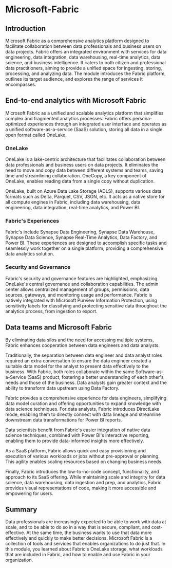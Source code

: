 # Microsoft-Fabric
## Introduction
Microsoft Fabric as a comprehensive analytics platform designed to facilitate collaboration between data professionals and business users on data projects. Fabric offers an integrated environment with services for data engineering, data integration, data warehousing, real-time analytics, data science, and business intelligence. It caters to both citizen and professional data practitioners, aiming to provide a unified space for ingesting, storing, processing, and analyzing data. The module introduces the Fabric platform, outlines its target audience, and explores the range of services it encompasses.

## End-to-end analytics with Microsoft Fabric
Microsoft Fabric as a unified and scalable analytics platform that simplifies complex and fragmented analytics processes. Fabric offers persona-optimized experiences through an integrated user interface and operates as a unified software-as-a-service (SaaS) solution, storing all data in a single open format called OneLake.

### OneLake
OneLake is a lake-centric architecture that facilitates collaboration between data professionals and business users on data projects. It eliminates the need to move and copy data between different systems and teams, saving time and streamlining collaboration. OneCopy, a key component of OneLake, enables reading data from a single copy without duplication.

OneLake, built on Azure Data Lake Storage (ADLS), supports various data formats such as Delta, Parquet, CSV, JSON, etc. It acts as a native store for all compute engines in Fabric, including data warehousing, data engineering, data integration, real-time analytics, and Power BI.

### Fabric's Experiences
Fabric's include Synapse Data Engineering, Synapse Data Warehouse, Synapse Data Science, Synapse Real-Time Analytics, Data Factory, and Power BI. These experiences are designed to accomplish specific tasks and seamlessly work together on a single platform, providing a comprehensive data analytics solution.

### Security and Governance
Fabric's security and governance features are highlighted, emphasizing OneLake's central governance and collaboration capabilities. The admin center allows centralized management of groups, permissions, data sources, gateways, and monitoring usage and performance. Fabric is natively integrated with Microsoft Purview Information Protection, using sensitivity labels for classifying and protecting sensitive data throughout the analytics process, from ingestion to export.

## Data teams and Microsoft Fabric
By eliminating data silos and the need for accessing multiple systems, Fabric enhances cooperation between data engineers and data analysts.

Traditionally, the separation between data engineer and data analyst roles required an extra conversation to ensure the data engineer created a suitable data model for the analyst to present data effectively to the business. With Fabric, both roles collaborate within the same Software-as-a-Service (SaaS) product, fostering a better understanding of each other's needs and those of the business. Data analysts gain greater context and the ability to transform data upstream using Data Factory.

Fabric provides a comprehensive experience for data engineers, simplifying data model curation and offering opportunities to expand knowledge with data science techniques. For data analysts, Fabric introduces DirectLake mode, enabling them to directly connect with data lineage and streamline downstream data transformations for Power BI reports.

Data scientists benefit from Fabric's easier integration of native data science techniques, combined with Power BI's interactive reporting, enabling them to provide data-informed insights more effectively.

As a SaaS platform, Fabric allows quick and easy provisioning and execution of various workloads or jobs without pre-approval or planning. This agility enables scaling resources based on changing business needs.

Finally, Fabric introduces the low-to-no-code concept, functionality, and approach to its SaaS offering. While maintaining scale and integrity for data science, data warehousing, data ingestion and prep, and analytics, Fabric provides visual representations of code, making it more accessible and empowering for users.

## Summary 
Data professionals are increasingly expected to be able to work with data at scale, and to be able to do so in a way that is secure, compliant, and cost-effective. At the same time, the business wants to use that data more effectively and quickly to make better decisions. Microsoft Fabric is a collection of tools and services that enables organizations to do just that. In this module, you learned about Fabric's OneLake storage, what workloads that are included in Fabric, and how to enable and use Fabric in your organization.
